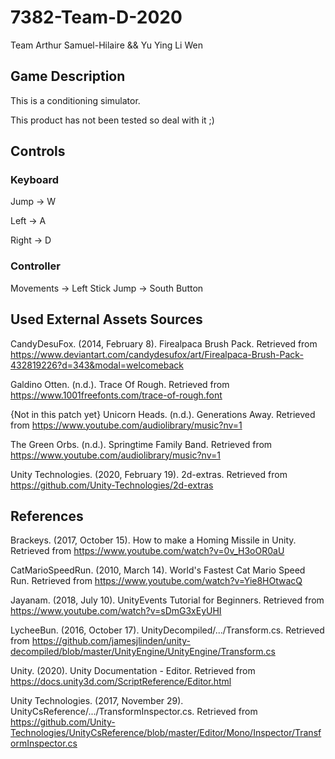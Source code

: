 # 7382-Team-D-2020
Team Arthur Samuel-Hilaire && Yu Ying Li Wen

## Game Description
This is a conditioning simulator. 

This product has not been tested so deal with it ;)

## Controls
### Keyboard
Jump -> W

Left -> A

Right -> D

### Controller
Movements -> Left Stick
Jump -> South Button


## Used External Assets Sources

CandyDesuFox. (2014, February 8). Firealpaca Brush Pack. Retrieved from https://www.deviantart.com/candydesufox/art/Firealpaca-Brush-Pack-432819226?d=343&modal=welcomeback

Galdino Otten. (n.d.). Trace Of Rough. Retrieved from https://www.1001freefonts.com/trace-of-rough.font

{Not in this patch yet} Unicorn Heads. (n.d.). Generations Away. Retrieved from https://www.youtube.com/audiolibrary/music?nv=1 

The Green Orbs. (n.d.). Springtime Family Band. Retrieved from https://www.youtube.com/audiolibrary/music?nv=1 

Unity Technologies. (2020, February 19). 2d-extras. Retrieved from https://github.com/Unity-Technologies/2d-extras


## References

Brackeys. (2017, October 15). How to make a Homing Missile in Unity. Retrieved from https://www.youtube.com/watch?v=0v_H3oOR0aU

CatMarioSpeedRun. (2010, March 14). World's Fastest Cat Mario Speed Run. Retrieved from https://www.youtube.com/watch?v=Yie8HOtwacQ

Jayanam. (2018, July 10). UnityEvents Tutorial for Beginners. Retrieved from https://www.youtube.com/watch?v=sDmG3xEyUHI

LycheeBun. (2016, October 17). UnityDecompiled/.../Transform.cs. Retrieved from 
https://github.com/jamesjlinden/unity-decompiled/blob/master/UnityEngine/UnityEngine/Transform.cs

Unity. (2020). Unity Documentation - Editor. Retrieved from https://docs.unity3d.com/ScriptReference/Editor.html

Unity Technologies. (2017, November 29). UnityCsReference/.../TransformInspector.cs. Retrieved from https://github.com/Unity-Technologies/UnityCsReference/blob/master/Editor/Mono/Inspector/TransformInspector.cs
